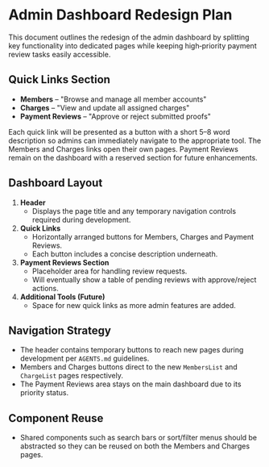 # Admin Dashboard Redesign Plan

This document outlines the redesign of the admin dashboard by splitting key functionality into dedicated pages while keeping high‑priority payment review tasks easily accessible.

## Quick Links Section

- **Members** – "Browse and manage all member accounts"
- **Charges** – "View and update all assigned charges"
- **Payment Reviews** – "Approve or reject submitted proofs"

Each quick link will be presented as a button with a short 5–8 word description so admins can immediately navigate to the appropriate tool. The Members and Charges links open their own pages. Payment Reviews remain on the dashboard with a reserved section for future enhancements.

## Dashboard Layout

1. **Header**
   - Displays the page title and any temporary navigation controls required during development.
2. **Quick Links**
   - Horizontally arranged buttons for Members, Charges and Payment Reviews.
   - Each button includes a concise description underneath.
3. **Payment Reviews Section**
   - Placeholder area for handling review requests.
   - Will eventually show a table of pending reviews with approve/reject actions.
4. **Additional Tools (Future)**
   - Space for new quick links as more admin features are added.

## Navigation Strategy

- The header contains temporary buttons to reach new pages during development per `AGENTS.md` guidelines.
- Members and Charges buttons direct to the new `MembersList` and `ChargeList` pages respectively.
- The Payment Reviews area stays on the main dashboard due to its priority status.

## Component Reuse

- Shared components such as search bars or sort/filter menus should be abstracted so they can be reused on both the Members and Charges pages.

